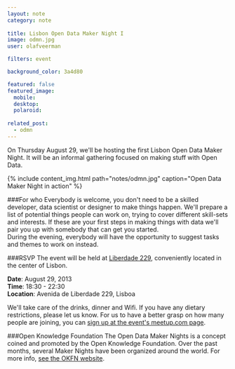 ```yaml
---
layout: note
category: note
  
title: Lisbon Open Data Maker Night I
image: odmn.jpg
user: olafveerman

filters: event

background_color: 3a4d80

featured: false
featured_image: 
  mobile: 
  desktop: 
  polaroid:
  
related_post:
  - odmn
---
```

On Thursday August 29, we'll be hosting the first Lisbon Open Data Maker Night. It will be an informal gathering focused on making stuff with Open Data. 

{% include content_img.html path="notes/odmn.jpg" caption="Open Data Maker Night in action" %}

###For who
Everybody is welcome, you don't need to be a skilled developer, data scientist or designer to make things happen. We'll prepare a list of potential things people can work on, trying to cover different skill-sets and interests. If these are your first steps in making things with data we'll pair you up with somebody that can get you started.  
During the evening, everybody will have the opportunity to suggest tasks and themes to work on instead.

###RSVP
The event will be held at [Liberdade 229](http://www.liberdade229.com), conveniently located in the center of Lisbon.

__Date__: August 29, 2013  
__Time__: 18:30 - 22:30  
__Location__: Avenida de Liberdade 229, Lisboa

We'll take care of the drinks, dinner and Wifi. If you have any dietary restrictions, please let us know. For us to have a better grasp on how many people are joining, you can [sign up at the event's meetup.com page](http://www.meetup.com/OpenKnowledgeFoundation/Lisbon-PT/1005172/).

###Open Knowledge Foundation
The Open Data Maker Nights is a concept coined and promoted by the Open Knowledge Foundation. Over the past months, several Maker Nights have been organized around the world. For more info, [see the OKFN website](http://okfnlabs.org/events/open-data-maker/).